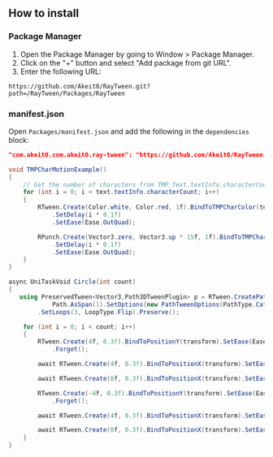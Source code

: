 ## How to install

### Package Manager
1. Open the Package Manager by going to Window > Package Manager.
2. Click on the "+" button and select "Add package from git URL".
3. Enter the following URL:

```
https://github.com/Akeit0/RayTween.git?path=/RayTween/Packages/RayTween
```
### manifest.json
Open `Packages/manifest.json` and add the following in the `dependencies` block:

```json
"com.akeit0.com.akeit0.ray-tween": "https://github.com/Akeit0/RayTween.git?path=/RayTween/Packages/RayTween"
```
```cs
void TMPCharMotionExample()
{
    // Get the number of characters from TMP_Text.textInfo.characterCount
    for (int i = 0; i < text.textInfo.characterCount; i++)
    {
        RTween.Create(Color.white, Color.red, 1f).BindToTMPCharColor(text, i)
            .SetDelay(i * 0.1f)
            .SetEase(Ease.OutQuad);

        RPunch.Create(Vector3.zero, Vector3.up * 15f, 1f).BindToTMPCharPosition(text, i)
            .SetDelay(i * 0.1f)
            .SetEase(Ease.OutQuad);
    }
}
```
```cs
async UniTaskVoid Circle(int count)
{
   using PreservedTween<Vector3,Path3DTweenPlugin> p = RTween.CreatePath3D(3f).BindToPosition(transform).WithPath(
            Path.AsSpan()).SetOptions(new PathTweenOptions(PathType.CatmullRom, true)).SetEase(Ease.OutSine)
        .SetLoops(3, LoopType.Flip).Preserve();

    for (int i = 0; i < count; i++)
    {
        RTween.Create(4f, 0.3f).BindToPositionY(transform).SetEase(Ease.OutSine).SetLoops(2, LoopType.Yoyo)
            .Forget();

        await RTween.Create(4f, 0.3f).BindToPositionX(transform).SetEase(Ease.InSine);

        await RTween.Create(8f, 0.3f).BindToPositionX(transform).SetEase(Ease.OutSine);

        RTween.Create(-4f, 0.3f).BindToPositionY(transform).SetEase(Ease.OutSine).SetLoops(2, LoopType.Yoyo)
            .Forget();

        await RTween.Create(4f, 0.3f).BindToPositionX(transform).SetEase(Ease.InSine);

        await RTween.Create(0f, 0.3f).BindToPositionX(transform).SetEase(Ease.OutSine);
    }
}
```
